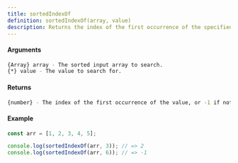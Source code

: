 ```yaml
---
title: sortedIndexOf
definition: sortedIndexOf(array, value)
description: Returns the index of the first occurrence of the specified value in a sorted array, or -1 if not found.
---
```



#### Arguments


```bash
{Array} array - The sorted input array to search.
{*} value - The value to search for.
```


#### Returns


```bash
{number} - The index of the first occurrence of the value, or -1 if not found.
```


#### Example


```ts
const arr = [1, 2, 3, 4, 5];

console.log(sortedIndexOf(arr, 3)); // => 2
console.log(sortedIndexOf(arr, 6)); // => -1
```